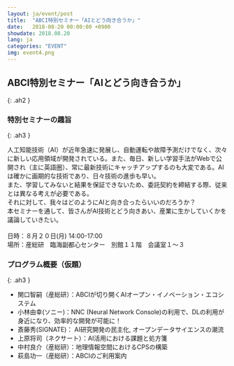 ```yaml
---
layout: ja/event/post
title:  "ABCI特別セミナー「AIとどう向き合うか」"
date:   2018-08-20 00:00:00 +0900
showdate: 2018.08.20
lang: ja
categories: "EVENT"
img: event4.png
---
```



## ABCI特別セミナー「AIとどう向き合うか」
{: .ah2 }


### 特別セミナーの趣旨
{: .ah3 }

<p class="c">人工知能技術（AI）が近年急速に発展し、自動運転や故障予測だけでなく、次々に新しい応用領域が開発されている。また、毎日、新しい学習手法がWebで公開され（主に英語圏）、常に最新技術にキャッチアップするのも大変である。AIは確かに画期的な技術であり、日々技術の進歩も早い。<br />
また、学習してみないと結果を保証できないため、委託契約を締結する際、従来とは異なる考えが必要である。<br />
それに対して、我々はどのようにAIと向き合ったらいいのだろうか？<br />
本セミナーを通して、皆さんがAI技術とどう向きあい、産業に生かしていくかを議論していきたい。<br />
<br />
日時：８月２０日(月) 14:00-17:00<br />
場所：産総研　臨海副都心センター　別館１１階　会議室１〜３</p>


### プログラム概要（仮題）
{: .ah3 }

<div class="c">
<ul class="dot_ul">
<li class="dot">関口智嗣（産総研）：ABCIが切り開くAIオープン・イノベーション・エコシステム</li>
<li class="dot">小林由幸(ソニー)：NNC (Neural Network Console)の利用で、DLの利用が身近になり、効率的な開発が可能に！</li>
<li class="dot">斎藤秀(SIGNATE)： AI研究開発の民主化, オープンデータサイエンスの潮流</li>
<li class="dot">上原将司（ネクサート）：AI活用における課題と処方箋</li>
<li class="dot">中村良介（産総研）：地理情報空間におけるCPSの構築</li>
<li class="dot">萩島功一（産総研）：ABCIのご利用案内</li>
</ul>
</div>


